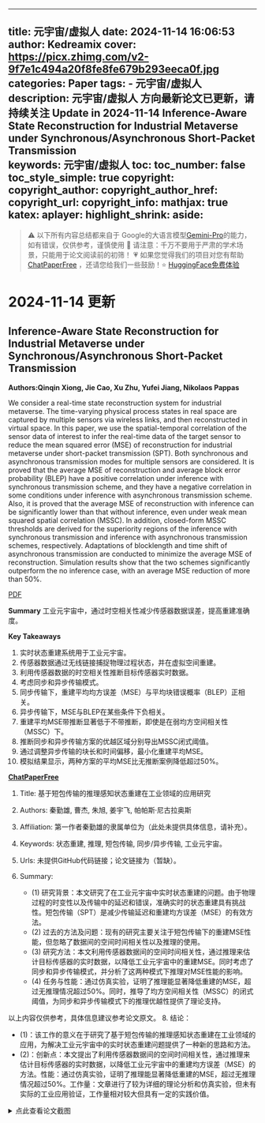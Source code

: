 
---
title: 元宇宙/虚拟人
date: 2024-11-14 16:06:53
author: Kedreamix
cover: https://picx.zhimg.com/v2-9f7e1c494a20f8fe8fe679b293eeca0f.jpg
categories: Paper
tags:
    - 元宇宙/虚拟人
description: 元宇宙/虚拟人 方向最新论文已更新，请持续关注 Update in 2024-11-14  Inference-Aware State Reconstruction for Industrial Metaverse under   Synchronous/Asynchronous Short-Packet Transmission  
keywords: 元宇宙/虚拟人
toc:
toc_number: false
toc_style_simple: true
copyright:
copyright_author:
copyright_author_href:
copyright_url:
copyright_info:
mathjax: true
katex:
aplayer:
highlight_shrink:
aside:
---

>⚠️ 以下所有内容总结都来自于 Google的大语言模型[Gemini-Pro](https://ai.google.dev/)的能力，如有错误，仅供参考，谨慎使用
>🔴 请注意：千万不要用于严肃的学术场景，只能用于论文阅读前的初筛！
>💗 如果您觉得我们的项目对您有帮助 [ChatPaperFree](https://github.com/Kedreamix/ChatPaperFree) ，还请您给我们一些鼓励！⭐️ [HuggingFace免费体验](https://huggingface.co/spaces/Kedreamix/ChatPaperFree)

# 2024-11-14 更新


## Inference-Aware State Reconstruction for Industrial Metaverse under   Synchronous/Asynchronous Short-Packet Transmission

**Authors:Qinqin Xiong, Jie Cao, Xu Zhu, Yufei Jiang, Nikolaos Pappas**

We consider a real-time state reconstruction system for industrial metaverse. The time-varying physical process states in real space are captured by multiple sensors via wireless links, and then reconstructed in virtual space. In this paper, we use the spatial-temporal correlation of the sensor data of interest to infer the real-time data of the target sensor to reduce the mean squared error (MSE) of reconstruction for industrial metaverse under short-packet transmission (SPT). Both synchronous and asynchronous transmission modes for multiple sensors are considered. It is proved that the average MSE of reconstruction and average block error probability (BLEP) have a positive correlation under inference with synchronous transmission scheme, and they have a negative correlation in some conditions under inference with asynchronous transmission scheme. Also, it is proved that the average MSE of reconstruction with inference can be significantly lower than that without inference, even under weak mean squared spatial correlation (MSSC). In addition, closed-form MSSC thresholds are derived for the superiority regions of the inference with synchronous transmission and inference with asynchronous transmission schemes, respectively. Adaptations of blocklength and time shift of asynchronous transmission are conducted to minimize the average MSE of reconstruction. Simulation results show that the two schemes significantly outperform the no inference case, with an average MSE reduction of more than 50%. 

[PDF](http://arxiv.org/abs/2411.08413v1) 

**Summary**
工业元宇宙中，通过时空相关性减少传感器数据误差，提高重建准确度。

**Key Takeaways**
1. 实时状态重建系统用于工业元宇宙。
2. 传感器数据通过无线链接捕捉物理过程状态，并在虚拟空间重建。
3. 利用传感器数据的时空相关性推断目标传感器实时数据。
4. 考虑同步和异步传输模式。
5. 同步传输下，重建平均均方误差（MSE）与平均块错误概率（BLEP）正相关。
6. 异步传输下，MSE与BLEP在某些条件下负相关。
7. 重建平均MSE带推断显著低于不带推断，即使是在弱均方空间相关性（MSSC）下。
8. 推断同步和异步传输方案的优越区域分别导出MSSC闭式阈值。
9. 通过调整异步传输的块长和时间偏移，最小化重建平均MSE。
10. 模拟结果显示，两种方案的平均MSE比无推断案例降低超过50%。

**[ChatPaperFree](https://huggingface.co/spaces/Kedreamix/ChatPaperFree)**

1. Title: 基于短包传输的推理感知状态重建在工业领域的应用研究

2. Authors: 秦勤雄, 曹杰, 朱旭, 姜宇飞, 帕帕斯·尼古拉奥斯

3. Affiliation: 第一作者秦勤雄的隶属单位为（此处未提供具体信息，请补充）。

4. Keywords: 状态重建, 推理, 短包传输, 同步/异步传输, 工业元宇宙。

5. Urls: 未提供GitHub代码链接；论文链接为（暂缺）。

6. Summary:

    - (1) 研究背景：本文研究了在工业元宇宙中实时状态重建的问题。由于物理过程的时变性以及传输中的延迟和错误，准确实时的状态重建具有挑战性。短包传输（SPT）是减少传输延迟和重建均方误差（MSE）的有效方法。
    - (2) 过去的方法及问题：现有的研究主要关注于短包传输下的重建MSE性能，但忽略了数据间的空间时间相关性以及推理的使用。
    - (3) 研究方法：本文利用传感器数据间的空间时间相关性，通过推理来估计目标传感器的实时数据，以降低工业元宇宙中的重建MSE。同时考虑了同步和异步传输模式，并分析了这两种模式下推理对MSE性能的影响。
    - (4) 任务与性能：通过仿真实验，证明了推理能显著降低重建的MSE，超过无推理情况超过50%。同时，推导了均方空间相关性（MSSC）的闭式阈值，为同步和异步传输模式下的推理优越性提供了理论支持。

以上内容仅供参考，具体信息建议参考论文原文。
8. 结论：

- (1)：该工作的意义在于研究了基于短包传输的推理感知状态重建在工业领域的应用，为解决工业元宇宙中的实时状态重建问题提供了一种新的思路和方法。
- (2)：创新点：本文提出了利用传感器数据间的空间时间相关性，通过推理来估计目标传感器的实时数据，以降低工业元宇宙中的重建均方误差（MSE）的方法。性能：通过仿真实验，证明了推理能显著降低重建的MSE，超过无推理情况超过50%。工作量：文章进行了较为详细的理论分析和仿真实验，但未有实际的工业应用验证，工作量相对较大但具有一定的实践价值。


<details>
  <summary>点此查看论文截图</summary>
<img src="https://picx.zhimg.com/v2-9f7e1c494a20f8fe8fe679b293eeca0f.jpg" align="middle">
<img src="https://picx.zhimg.com/v2-8eaeea596e48b94eb08e9cf66aa7388f.jpg" align="middle">
<img src="https://picx.zhimg.com/v2-d168f6b8197d87ad38e882c0f857bca9.jpg" align="middle">
<img src="https://pic1.zhimg.com/v2-9fab2395f573d5d8030c59bdeb3fc07a.jpg" align="middle">
</details>




